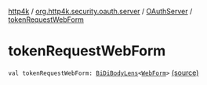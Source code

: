 [http4k](../../index.md) / [org.http4k.security.oauth.server](../index.md) / [OAuthServer](index.md) / [tokenRequestWebForm](./token-request-web-form.md)

# tokenRequestWebForm

`val tokenRequestWebForm: `[`BiDiBodyLens`](../../org.http4k.lens/-bi-di-body-lens/index.md)`<`[`WebForm`](../../org.http4k.lens/-web-form/index.md)`>` [(source)](https://github.com/http4k/http4k/blob/master/http4k-security-oauth/src/main/kotlin/org/http4k/security/oauth/server/OAuthServer.kt#L96)